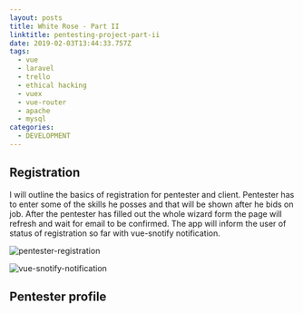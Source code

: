 ```yaml
---
layout: posts
title: White Rose - Part II
linktitle: pentesting-project-part-ii
date: 2019-02-03T13:44:33.757Z
tags:
  - vue
  - laravel
  - trello
  - ethical hacking
  - vuex
  - vue-router
  - apache
  - mysql
categories:
  - DEVELOPMENT
---
```

## Registration

I will outline the basics of registration for pentester and client. Pentester has to enter some of the skills he posses and that will be shown after he bids on job. After the pentester has filled out the whole wizard form the page will refresh and wait for email to be confirmed. The app will inform the user of status of registration so far with vue-snotify notification.

![pentester-registration](/img/pentester-registration.png "Pentester Registration")

![vue-snotify-notification](/img/registration-success.png "Vue notifies user of registration success")

## Pentester profile
